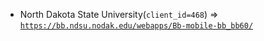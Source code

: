  - North Dakota State University(`client_id=468`) => [`https://bb.ndsu.nodak.edu/webapps/Bb-mobile-bb_bb60/`](https://bb.ndsu.nodak.edu/webapps/Bb-mobile-bb_bb60/)
